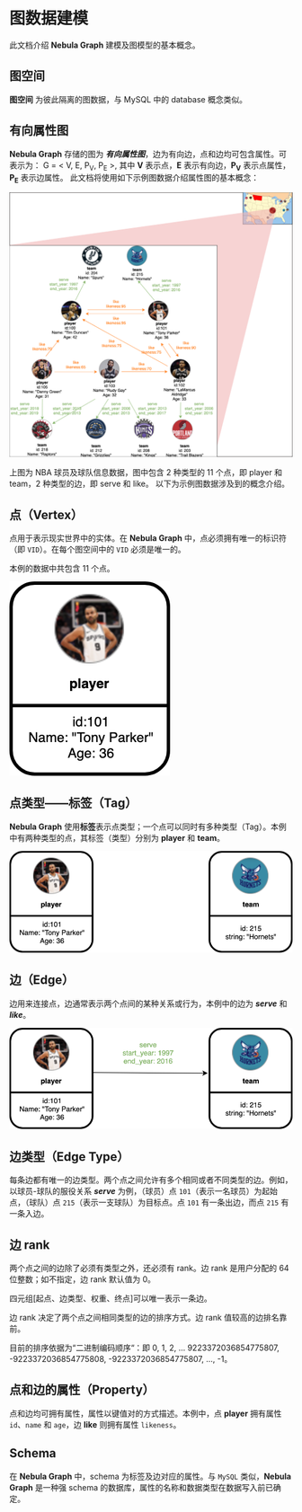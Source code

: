 # 图数据建模

此文档介绍 **Nebula Graph** 建模及图模型的基本概念。

## 图空间

**图空间** 为彼此隔离的图数据，与 MySQL 中的 database 概念类似。

## 有向属性图

**Nebula Graph** 存储的图为 **_有向属性图_**，边为有向边，点和边均可包含属性。可表示为：
G = < V, E, P<sub>V</sub>, P<sub>E</sub> >,
其中 **V** 表示点，**E** 表示有向边，**P<sub>V</sub>** 表示点属性，**P<sub>E</sub>** 表示边属性。
此文档将使用如下示例图数据介绍属性图的基本概念：

![image](../../../figs/ng-ug-001.png)

上图为 NBA 球员及球队信息数据，图中包含 2 种类型的 11 个点，即 player 和 team，2 种类型的边，即 serve 和 like。
以下为示例图数据涉及到的概念介绍。

## 点（Vertex）

点用于表示现实世界中的实体。在 **Nebula Graph** 中，点必须拥有唯一的标识符（即 `VID`）。在每个图空间中的 `VID` 必须是唯一的。

本例的数据中共包含 11 个点。

![image](../../../figs/ng-ug-002.png)

## 点类型——标签（Tag）

**Nebula Graph** 使用**标签**表示点类型；一个点可以同时有多种类型（Tag）。本例中有两种类型的点，其标签（类型）分别为 **player** 和 **team**。

![image](../../../figs/ng-ug-003.png)

## 边（Edge）

边用来连接点，边通常表示两个点间的某种关系或行为，本例中的边为 _**serve**_ 和 _**like**_。

![image](../../../figs/ng-ug-004.png)

## 边类型（Edge Type）

每条边都有唯一的边类型。两个点之间允许有多个相同或者不同类型的边。例如，以球员-球队的服役关系 _**serve**_ 为例，（球员）点 `101`（表示一名球员）为起始点，（球队）点 `215`（表示一支球队）为目标点。点 `101` 有一条出边，而点 `215` 有一条入边。

## 边 rank

两个点之间的边除了必须有类型之外，还必须有 rank。边 rank 是用户分配的 64 位整数；如不指定，边 rank 默认值为 0。

四元组[起点、边类型、权重、终点]可以唯一表示一条边。

边 rank 决定了两个点之间相同类型的边的排序方式。边 rank 值较高的边排名靠前。

目前的排序依据为“二进制编码顺序“：即 0, 1, 2, ... 9223372036854775807, -9223372036854775808, -9223372036854775807, ..., -1。

## 点和边的属性（Property）

点和边均可拥有属性，属性以键值对的方式描述。本例中，点 **player** 拥有属性 `id`、`name` 和 `age`，边 **like** 则拥有属性 `likeness`。

## Schema

在 **Nebula Graph** 中，schema 为标签及边对应的属性。与 `MySQL` 类似，**Nebula Graph** 是一种强 schema 的数据库，属性的名称和数据类型在数据写入前已确定。
